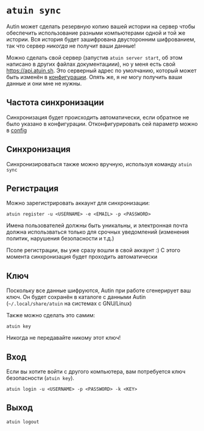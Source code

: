 # `atuin sync`

Autin может сделать резервную копию вашей истории на сервер чтобы обеспечить использование
разными компьютерами одной и той же истории. Вся история будет зашифрована двусторонним шифрованием,
так что сервер _никогда_ не получит ваши данные!

Можно сделать свой сервер (запустив `atuin server start`, об этом написано в других
файлах документациии), но у меня есть свой https://api.atuin.sh. Это серверный адрес по умолчанию,
который может быть изменён в [конфигурации](config_ru.md). Опять же, я _не_ могу получить ваши данные
и они мне не нужны.

## Частота синхронизации

Синхронизация будет происходить автоматически, если обратное не было указано в конфигурации.
Отконфигурировать сей параметр можно в [config](config_ru.md)

## Синхронизация

Синхронизироваться также можно вручную, используя команду `atuin sync`

## Регистрация

Можно зарегистрировать аккаунт для синхронизации:

```
atuin register -u <USERNAME> -e <EMAIL> -p <PASSWORD>
```

Имена пользователей должны быть уникальны, и электронная почта должна использваться
только для срочных уведомлений (изменения политик, нарушения безопасности и т.д.)

Псоле регистрации, вы уже сразу вошли в свой аккаунт :) С этого момента синхронизация
будет проходить автоматически

## Ключ

Поскольку все данные шифруются, Autin при работе сгенерирует ваш ключ. Он будет сохранён в
каталоге с данными Autin (`~/.local/share/atuin` на системах с GNU/Linux)

Также можно сделать это самим:

```
atuin key
```

Никогда не передавайте никому этот ключ!

## Вход

Если вы хотите войти с другого компьютера, вам потребуется ключ безопасности (`atuin key`).

```
atuin login -u <USERNAME> -p <PASSWORD> -k <KEY>
```

## Выход

```
atuin logout
```

